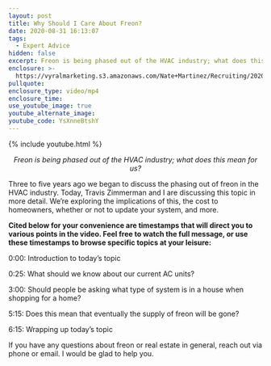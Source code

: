 ```yaml
---
layout: post
title: Why Should I Care About Freon?
date: 2020-08-31 16:13:07
tags:
  - Expert Advice
hidden: false
excerpt: Freon is being phased out of the HVAC industry; what does this mean for us?
enclosure: >-
  https://vyralmarketing.s3.amazonaws.com/Nate+Martinez/Recruiting/2020/Nate+Martinez+Recruiting+Phasing+out+Freon.mp4
pullquote:
enclosure_type: video/mp4
enclosure_time:
use_youtube_image: true
youtube_alternate_image:
youtube_code: YsXnneBtshY
---
```


{% include youtube.html %}

<p style="text-align: center;"><em>Freon is being phased out of the HVAC industry; what does this mean for us?</em></p>

Three to five years ago we began to discuss the phasing out of freon in the HVAC industry. Today, Travis Zimmerman and I are discussing this topic in more detail. We’re exploring the implications of this, the cost to homeowners, whether or not to update your system, and more.

**Cited below for your convenience are timestamps that will direct you to various points in the video. Feel free to watch the full message, or use these timestamps to browse specific topics at your leisure:&nbsp;**

0:00: Introduction to today’s topic

0:25: What should we know about our current AC units?

3:00: Should people be asking what type of system is in a house when shopping for a home?

5:15: Does this mean that eventually the supply of freon will be gone?

6:15: Wrapping up today’s topic

If you have any questions about freon or real estate in general, reach out via phone or email. I would be glad to help you.